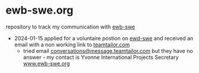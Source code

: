 # ewb-swe.org

repository to track my communication with [ewb-swe](https://www.ewb-swe.org/international-projects)

* 2024-01-15 applied for a voluntaire postion on [ewd-swe](https://volunteer.ewb-swe.org/jobs/2984967-team-members-for-our-local-group-in-stockholm?ittk=TP0VJOSP9F) and received an email with a non working link to [teamtailor.com](https://app.teamtailor.com/companies/6HciH4wDxQw/settings/canned_responses/edit/https://volunteer.ewb-swe.org/connect/profile) 
   *   tried email conversations@message.teamtailor.com but they have no answer -  my contact is Yvonne International Projects Secretary www.ewb-swe.org
